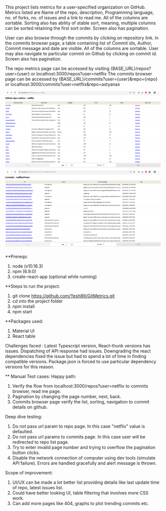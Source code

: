This project lists metrics for a user-specified organization on GitHub. Metrics listed are Name of the repo, description, Programming language, no. of forks, no. of issues and a link to read me. All of the columns are sortable. Sorting also has ability of stable sort, meaning, multiple columns can be sorted retaining the first sort order. Screen also has pagination.

User can also browse through the commits by clicking on repository link. In the commits browser page, a table containing list of Commit ids, Author, Commit message and date are visible. All of the columns are sortable. User may also navigate to particular commit on Github by clicking on commit id. Screen also has pagination.

The repo metrics page can be accessed by visiting {BASE_URL}/repos?user={user} or localhost:3000/repos?user=netflix
The commits browser page can be accessed by {BASE_URL}/commits?user={user}&repo={repo} or localhost:3000/commits?user=netflix&repo=astyanax

![Alt text](RepoList.png?raw=true "Repo Metrics")
![Alt text](CommitsBrowser.PNG?raw=true "Commits browser")


**Prereqs:
1. node (v10.16.3)
2. npm (6.9.0)
3. create-react-app (optional while running)


**Steps to run the project:
1. git clone https://github.com/Yesh89/GitMetrics.git
2. cd into the project folder
3. npm install
4. npm start


**Packages used:
1. Material UI
2. React table



Challenges faced :
Latest Typescript version, React-thunk versions has issues. Dispatching of API response had issues. Downgrading the react dependencies fixed the issue but had to spend a lot of time in finding compatible versions. Package.json is forced to use particular dependency versions for this reason. 


** Manual Test cases:
Happy path:
1. Verify the flow from localhost:3000/repos?user=netflix to commits browser, read me page.
2. Pagination by changing the page number, next, back.
3. Commits browser page verify the list, sorting, navigation to commit details on github.

Deep dive testing:
1. Do not pass url param to repo page. In this case "netflix" value is defaulted.
2. Do not pass url params to commits page. In this case user will be redirected to repo list page.
3. Try to enter invalid page number and trying to overflow the pagination button clicks.
4. Disable the network connection of computer using dev tools (simulate API failure). Errors are handled gracefully and alert message is thrown.


Scope of improvement:
1. UI/UX can be made a lot better list providing details like last update time of repo, latest issues list.
2. Could have better looking UI, table filtering that involves more CSS work.
3. Can add more pages like 404, graphs to plot trending commits etc.
